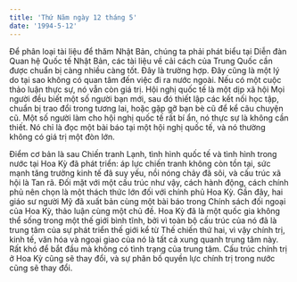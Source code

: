 ```yaml
---
title: 'Thứ Năm ngày 12 tháng 5'
date: '1994-5-12'
---
```


Để phân loại tài liệu để thăm Nhật Bản, chúng ta phải phát biểu tại Diễn đàn Quan hệ Quốc tế Nhật Bản, các tài liệu về cải cách của Trung Quốc cần được chuẩn bị càng nhiều càng tốt. Đây là trường hợp. Đây cũng là một lý do tại sao không có quan tâm đến việc đi ra nước ngoài. Nếu có một cuộc thảo luận thực sự, nó vẫn còn giá trị. Hội nghị quốc tế là một dịp xã hội Mọi người đều biết một số người bạn mới, sau đó thiết lập các kết nối học tập, chuẩn bị trao đổi trong tương lai, hoặc gặp gỡ bạn bè cũ để kể câu chuyện cũ. Một số người làm cho hội nghị quốc tế rất bí ẩn, nó thực sự là không cần thiết. Nó chỉ là đọc một bài báo tại một hội nghị quốc tế, và nó thường không có giá trị một đòn lớn.

Điểm cơ bản là sau Chiến tranh Lạnh, tình hình quốc tế và tình hình trong nước tại Hoa Kỳ đã phát triển: áp lực chiến tranh không còn tồn tại, sức mạnh tăng trưởng kinh tế đã suy yếu, nồi nóng chảy đã sôi, và cấu trúc xã hội là Tan rã. Đối mặt với một cấu trúc như vậy, cách hành động, cách chính phủ nên chọn là một thách thức lớn đối với chính phủ Hoa Kỳ. Gần đây, hai giáo sư người Mỹ đã xuất bản cùng một bài báo trong Chính sách đối ngoại của Hoa Kỳ, thảo luận cùng một chủ đề. Hoa Kỳ đã là một quốc gia không thể sống trong một thế giới bình tĩnh, bởi vì toàn bộ cấu trúc của nó đã là trung tâm của sự phát triển thế giới kể từ Thế chiến thứ hai, vì vậy chính trị, kinh tế, văn hóa và ngoại giao của nó là tất cả xung quanh trung tâm này. Rất khó để bắt đầu mà không có tình trạng của trung tâm. Cấu trúc chính trị ở Hoa Kỳ cũng sẽ thay đổi, và sự phân bố quyền lực chính trị trong nước cũng sẽ thay đổi.

